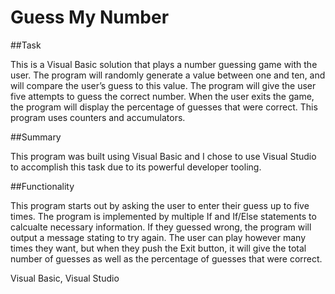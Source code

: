 # Guess My Number

##Task

This is a Visual Basic solution that plays a number guessing game with the user. The program will randomly generate a value between one and ten, and will compare the user’s guess to this value. The program will give the user five attempts to guess the correct number. When the user exits the game, the program will display the percentage of guesses that were correct. This program uses counters and accumulators.

##Summary

This program was built using Visual Basic and I chose to use Visual Studio to accomplish this task due to its powerful developer tooling.

##Functionality

This program starts out by asking the user to enter their guess up to five times. The program is implemented by multiple If and If/Else statements to calcualte necessary information. If they guessed wrong, the program will output a message stating to try again. The user can play however many times they want, but when they push the Exit button, it will give the total number of guesses as well as the percentage of guesses that were correct. 

Visual Basic, Visual Studio

